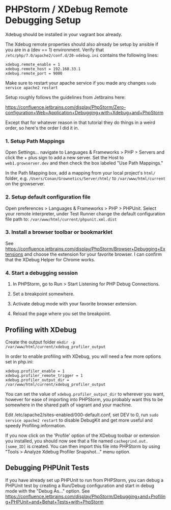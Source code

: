 # PHPStorm / XDebug Remote Debugging Setup ##

Xdebug should be installed in your vagrant box already.

The Xdebug remote properties should also already be setup by ansible if you are in a (dev == 1) environment.
Verify that `/etc/php/7.0/apache2/conf.d/20-xdebug.ini` contains the following lines:

```
xdebug.remote_enable = 1
xdebug.remote_host = 192.168.33.1
xdebug.remote_port = 9000
``` 

Make sure to restart your apache service if you made any changes `sudo service apache2 restart`

Setup roughly follows the guidelines from Jetbrains here:

https://confluence.jetbrains.com/display/PhpStorm/Zero-configuration+Web+Application+Debugging+with+Xdebug+and+PhpStorm

Except that for whatever reason in that tutorial they do things in a weird order, so here's the order I did it in.

### 1. Setup Path Mappings ###

Open Settings... navigate to Languages & Frameworks > PHP > Servers and click the + plus sign to add a new server.  Set the Host to `web1.growserver.dev` and then check the box labeled  "Use Path Mappings."

In the Path Mapping box, add a mapping from your local project's `html/` folder, e.g. `/Users/Conan/Grownetics/Server/html/`  to  `/var/www/html/current` on the growserver.

### 2. Setup default configuration file
Open preferences > Languages & Frameworks > PHP > PHPUnit.
Select your remote interpreter, under Test Runner change the default configuration file path to:
`/var/www/html/current/phpunit.xml.dist`

### 3. Install a browser toolbar or bookmarklet ###

See https://confluence.jetbrains.com/display/PhpStorm/Browser+Debugging+Extensions and choose the extension for your favorite browser.  I can confirm that the XDebug Helper for Chrome works.

### 4. Start a debugging session ###

1. In PHPStorm, go to Run > Start Listening for PHP Debug Connections.

2. Set a breakpoint somewhere.

3. Activate debug mode with your favorite browser extension.

4. Reload the page where you set the breakpoint.

## Profiling with XDebug ##

Create the output folder `mkdir -p /var/www/html/current/xdebug_profiler_output`

In order to enable profiling with XDebug, you will need a few more options set in php.ini:

```
xdebug.profiler_enable = 1
xdebug.profiler_remote_trigger = 1
xdebug.profiler_output_dir = /var/www/html/current/xdebug_profiler_output
```

You can set the value of `xdebug.profiler_output_dir`  to wherever you want, however for ease of importing into PHPStorm, you probably want this to be somewhere in the shared path of vagrant and your machine.

Edit /etc/apache2/sites-enabled/000-default.conf, set DEV to 0, run `sudo service apache2 restart` to disable DebugKit and get more useful and speedy Profiling information.

If you now click on the 'Profile' option of the XDebug toolbar or extension you installed, you should now see that a file named `cachegrind.out.[some_ID]` is created.  You can then import this file into PHPStorm by using "Tools > Analyze Xdebug Profiler Snapshot..." menu option.

## Debugging PHPUnit Tests ##
If you have already set up PHPUnit to run from PHPStorm, you can debug a PHPUnit test by creating a Run/Debug configuration and start in debug mode with the "Debug As..." option.  See https://confluence.jetbrains.com/display/PhpStorm/Debugging+and+Profiling+PHPUnit+and+Behat+Tests+with+PhpStorm